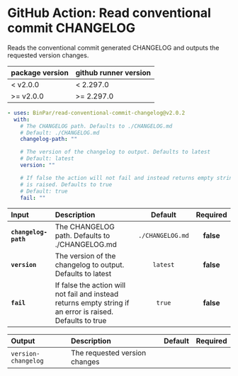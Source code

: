 <!-- start title -->

# GitHub Action: Read conventional commit CHANGELOG

<!-- end title -->
<!-- start description -->

Reads the conventional commit generated CHANGELOG and outputs the requested version changes.

<!-- end description -->

| **package version** | **github runner version** |
| :------------------ | :------------------------ |
| < v2.0.0            | < 2.297.0                 |
| >= v2.0.0           | >= 2.297.0                |

<!-- start contents -->
<!-- end contents -->
<!-- start usage -->

```yaml
- uses: BinPar/read-conventional-commit-changelog@v2.0.2
  with:
    # The CHANGELOG path. Defaults to ./CHANGELOG.md
    # Default: ./CHANGELOG.md
    changelog-path: ""

    # The version of the changelog to output. Defaults to latest
    # Default: latest
    version: ""

    # If false the action will not fail and instead returns empty string if an error
    # is raised. Defaults to true
    # Default: true
    fail: ""
```

<!-- end usage -->
<!-- start inputs -->

| **Input**            | **Description**                                                                                            |   **Default**    | **Required** |
| :------------------- | :--------------------------------------------------------------------------------------------------------- | :--------------: | :----------: |
| **`changelog-path`** | The CHANGELOG path. Defaults to ./CHANGELOG.md                                                             | `./CHANGELOG.md` |  **false**   |
| **`version`**        | The version of the changelog to output. Defaults to latest                                                 |     `latest`     |  **false**   |
| **`fail`**           | If false the action will not fail and instead returns empty string if an error is raised. Defaults to true |      `true`      |  **false**   |

<!-- end inputs -->
<!-- start outputs -->

| **Output**          | **Description**               | **Default** | **Required** |
| :------------------ | :---------------------------- | ----------- | ------------ |
| `version-changelog` | The requested version changes |             |              |

<!-- end outputs -->
<!-- start [.github/ghdocs/examples/] -->
<!-- end [.github/ghdocs/examples/] -->
